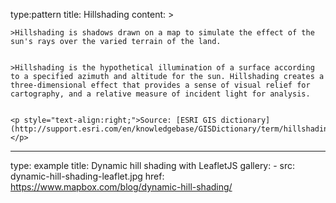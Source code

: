 type:pattern
title: Hillshading
content: >

    >Hillshading is shadows drawn on a map to simulate the effect of the sun's rays over the varied terrain of the land.


    >Hillshading is the hypothetical illumination of a surface according to a specified azimuth and altitude for the sun. Hillshading creates a three-dimensional effect that provides a sense of visual relief for cartography, and a relative measure of incident light for analysis.
    
    
    <p style="text-align:right;">Source: [ESRI GIS dictionary](http://support.esri.com/en/knowledgebase/GISDictionary/term/hillshading)</p>
    
---
type: example
title: Dynamic hill shading with LeafletJS
gallery:
    - src: dynamic-hill-shading-leaflet.jpg
      href: https://www.mapbox.com/blog/dynamic-hill-shading/